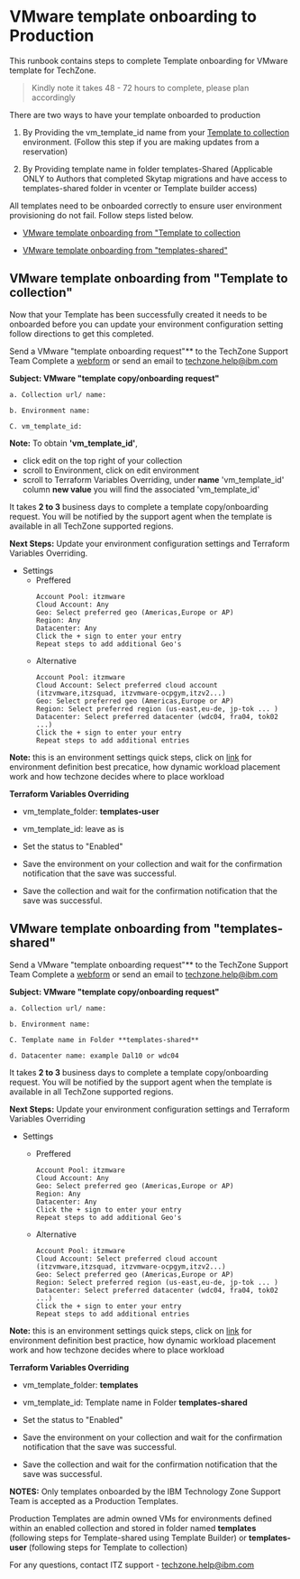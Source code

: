 # VMware template onboarding to Production
This runbook contains steps to complete Template onboarding for VMware template for TechZone. 

> Kindly note it takes 48 - 72 hours to complete, please plan accordingly

There are two ways to have your template onboarded to production
1. By Providing the vm_template_id name from your [Template to collection](https://github.com/IBM/itz-support-public/blob/main/IBM-Technology-Zone/IBM-Technology-Zone-Runbooks/template-an-ibm-cloud-classic-vm-for-your-collection.md) environment. (Follow this step if you are making updates from a reservation)

2. By Providing template name in folder templates-Shared (Applicable ONLY to Authors that completed Skytap migrations and have access to templates-shared folder in vcenter or Template builder access)

  All templates need to be onboarded correctly to ensure user environment provisioning do not fail. Follow steps listed below.

 - [VMware template onboarding from "Template to collection](https://github.com/IBM/itz-support-public/blob/main/IBM-Technology-Zone/IBM-Technology-Zone-Runbooks/VMwareTemplateOnboarding.md#vmware-template-onboarding-from-template-to-collection)

- [VMware template onboarding from "templates-shared"](https://github.com/IBM/itz-support-public/blob/main/IBM-Technology-Zone/IBM-Technology-Zone-Runbooks/VMwareTemplateOnboarding.md#vmware-template-onboarding-from-templates-shared)

## VMware template onboarding from "Template to collection"
Now that your Template has been successfully created it needs to be onboarded before you can update your environment configuration setting follow directions to get this completed.

Send a VMware "template onboarding request"** to the TechZone Support Team
Complete a [webform](https://ibmsf.force.com/ibminternalproducts/s/createrecord/NewCase?language=en_US) or send an email to techzone.help@ibm.com

**Subject: VMware "template copy/onboarding request"**

```
a. Collection url/ name: 

b. Environment name:

C. vm_template_id:
```

**Note:** To obtain **'vm_template_id'**, 
- click edit on the top right of your collection 
- scroll to Environment, click on edit environment
- scroll to Terraform Variables Overriding, under **name** 'vm_template_id' column **new value** you will find the associated 'vm_template_id'

It takes **2 to 3** business days to complete a template copy/onboarding request. You will be notified by the support agent when the template is available in all TechZone supported regions. 

**Next Steps:** Update your environment configuration settings and Terraform Variables Overriding. 

* Settings
  * Preffered     
    ```
    Account Pool: itzmware
    Cloud Account: Any
    Geo: Select preferred geo (Americas,Europe or AP)
    Region: Any
    Datacenter: Any
    Click the + sign to enter your entry
    Repeat steps to add additional Geo's 
    ```
  * Alternative
    ```
    Account Pool: itzmware
    Cloud Account: Select preferred cloud account (itzvmware,itzsquad, itzvmware-ocpgym,itzv2...)
    Geo: Select preferred geo (Americas,Europe or AP)
    Region: Select preferred region (us-east,eu-de, jp-tok ... )
    Datacenter: Select preferred datacenter (wdc04, fra04, tok02 ...)
    Click the + sign to enter your entry
    Repeat steps to add additional entries
    ```


**Note:** this is an environment settings quick steps, click on [link](https://pages.github.ibm.com/dte2-0/automation-team-docs/Best%20Practices/EnvironmentDefinitions/) for environment definition best precatice, how dynamic workload placement work and how techzone decides where to place workload

**Terraform Variables Overriding**
 
- vm_template_folder: **templates-user**
- vm_template_id: leave as is

- Set the status to "Enabled"
- Save the environment on your collection and wait for the confirmation notification that the save was successful.
- Save the collection and wait for the confirmation notification that the save was successful.


## VMware template onboarding from "templates-shared"

Send a VMware "template onboarding request"** to the TechZone Support Team
Complete a [webform](https://ibmsf.force.com/ibminternalproducts/s/createrecord/NewCase?language=en_US) or send an email to techzone.help@ibm.com

**Subject: VMware "template copy/onboarding request"**

```
a. Collection url/ name: 

b. Environment name:

C. Template name in Folder **templates-shared**

d. Datacenter name: example Dal10 or wdc04
```

It takes **2 to 3** business days to complete a template copy/onboarding request. You will be notified by the support agent when the template is available in all TechZone supported regions. 

**Next Steps:** Update your environment configuration settings and Terraform Variables Overriding

* Settings

  * Preffered
    ```
    Account Pool: itzmware
    Cloud Account: Any
    Geo: Select preferred geo (Americas,Europe or AP)
    Region: Any
    Datacenter: Any
    Click the + sign to enter your entry
    Repeat steps to add additional Geo's 
    ```

  * Alternative
    ```
    Account Pool: itzmware
    Cloud Account: Select preferred cloud account (itzvmware,itzsquad, itzvmware-ocpgym,itzv2...)
    Geo: Select preferred geo (Americas,Europe or AP)
    Region: Select preferred region (us-east,eu-de, jp-tok ... ) 
    Datacenter: Select preferred datacenter (wdc04, fra04, tok02 ...)
    Click the + sign to enter your entry
    Repeat steps to add additional entries
    ```
  
**Note:** this is an environment settings quick steps, click on [link](https://pages.github.ibm.com/dte2-0/automation-team-docs/Best%20Practices/EnvironmentDefinitions/) for environment definition best practice, how dynamic workload placement work and how techzone decides where to place workload

**Terraform Variables Overriding**
 
- vm_template_folder: **templates**
- vm_template_id: Template name in Folder **templates-shared**

- Set the status to "Enabled"
- Save the environment on your collection and wait for the confirmation notification that the save was successful.
- Save the collection and wait for the confirmation notification that the save was successful.

**NOTES:** Only templates onboarded by the IBM Technology Zone Support Team is accepted as a Production Templates.

Production Templates are admin owned VMs for environments defined within an enabled collection and stored in folder named **templates** (following steps for Template-shared using Template Builder) or **templates-user** (following steps for Template to collection)




For any questions, contact ITZ support - techzone.help@ibm.com



